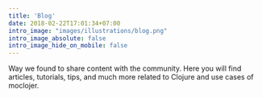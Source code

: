 ```yaml
---
title: 'Blog'
date: 2018-02-22T17:01:34+07:00
intro_image: "images/illustrations/blog.png"
intro_image_absolute: false
intro_image_hide_on_mobile: false
---
```


Way we found to share content with the community. Here you will find articles, tutorials, tips, and much more related to Clojure and use cases of moclojer.
